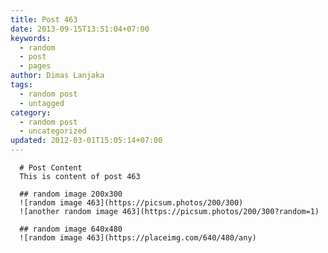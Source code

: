 ```yaml
---
title: Post 463
date: 2013-09-15T13:51:04+07:00
keywords:
  - random
  - post
  - pages
author: Dimas Lanjaka
tags:
  - random post
  - untagged
category:
  - random post
  - uncategorized
updated: 2012-03-01T15:05:14+07:00
---
```


      # Post Content
      This is content of post 463

      ## random image 200x300
      ![random image 463](https://picsum.photos/200/300)
      ![another random image 463](https://picsum.photos/200/300?random=1)

      ## random image 640x480
      ![random image 463](https://placeimg.com/640/480/any)
      